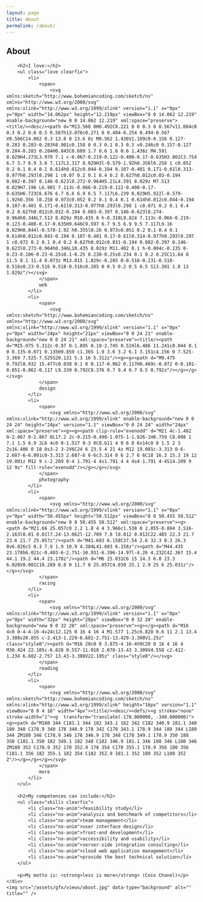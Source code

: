 ```yaml
---
layout: page
title: About
permalink: /about/
---
```


<section class="page-view about-view">
	<div class="content">
		<h1>About</h1>

		<h2>I love:</h2>
		<ul class="love clearfix">
			<li>
				<span>
					<svg xmlns:sketch="http://www.bohemiancoding.com/sketch/ns" xmlns="http://www.w3.org/2000/svg" xmlns:xlink="http://www.w3.org/1999/xlink" version="1.1" x="0px" y="0px" width="14.062px" height="12.219px" viewBox="0 0 14.062 12.219" enable-background="new 0 0 14.062 12.219" xml:space="preserve"><title/><desc/><path d="M13.568 0H0.492C0.221 0 0 0.3 0 0.567v11.084c0 0.3 0.2 0.6 0.5 0.567h13.076c0.271 0 0.494-0.254 0.494-0.567 V0.566C14.062 0.3 13.8 0 13.6 0z M0.562 1.436V1.189c0-0.156 0.127-0.283 0.283-0.283h8.901c0.158 0 0.3 0.1 0.3 0.3 v0.246c0 0.157-0.127 0.284-0.283 0.284H0.845C0.689 1.7 0.6 1.6 0.6 1.436z M4.591 8.029H4.273L3.979 7.1 c-0.067-0.219-0.122-0.408-0.17-0.635H3.802C3.754 6.7 3.7 6.9 3.6 7.117L3.317 8.029H3l-0.579-1.92h0.356l0.258 1 c0.052 0.2 0.1 0.4 0.1 0.614h0.012c0.044-0.194 0.107-0.401 0.171-0.61l0.313-0.977h0.293l0.298 1 c0.07 0.2 0.1 0.4 0.2 0.627h0.012c0.03-0.194 0.082-0.397 0.146-0.623l0.272-0.964H5.21L4.591 8.029z M7.513 8.029H7.196 L6.901 7.113c-0.066-0.219-0.122-0.408-0.17-0.635H6.723C6.676 6.7 6.6 6.9 6.5 7.117L6.239 8.029H5.922l-0.579-1.92h0.356 l0.258 0.973c0.052 0.2 0.1 0.4 0.1 0.614h0.012c0.044-0.194 0.107-0.401 0.171-0.61l0.313-0.977h0.293l0.298 1 c0.071 0.2 0.1 0.4 0.2 0.627h0.012c0.032-0.194 0.083-0.397 0.146-0.623l0.274-0.964h0.346L7.513 8.029z M10.435 8 h-0.318L9.824 7.113c-0.066-0.219-0.123-0.408-0.17-0.635H9.646C9.597 6.7 9.5 6.9 9.5 7.117L9.16 8.029H8.844l-0.578-1.92 h0.355l0.26 0.973c0.051 0.2 0.1 0.4 0.1 0.614h0.012c0.043-0.194 0.107-0.401 0.17-0.61l0.314-0.977h0.293l0.297 1 c0.072 0.2 0.1 0.4 0.2 0.627h0.012c0.031-0.194 0.082-0.397 0.146-0.623l0.273-0.964h0.346L10.435 8.029z M11.402 8.1 h-0.004c-0.135 0-0.23-0.106-0.23-0.25s0.1-0.25 0.238-0.25s0.234 0.1 0.2 0.25C11.64 8 11.5 8.1 11.4 8.073z M13.015 1.829c-0.285 0-0.518-0.231-0.518-0.516s0.23-0.516 0.518-0.516c0.285 0 0.5 0.2 0.5 0.5 S13.301 1.8 13 1.829z"/></svg>
				</span>
				web
			</li>
			<li>
				<span>
					<svg xmlns:sketch="http://www.bohemiancoding.com/sketch/ns" xmlns="http://www.w3.org/2000/svg" xmlns:xlink="http://www.w3.org/1999/xlink" version="1.1" x="0px" y="0px" width="24px" height="21px" viewBox="0 0 24 21" enable-background="new 0 0 24 21" xml:space="preserve"><title/><path d="M15.975 5.312c-0.97 0-1.895 0.19-2.745 0.524l6.486 11.241c0.044 0.1 0 0.135-0.071 0.135H9.859 c1.365 1.9 3.6 3.2 6.1 3.151c4.156 0 7.525-3.369 7.525-7.525S20.131 5.3 16 5.312z"/><g><g><path d="M9.475 0.792l8.932 15.477c0.038 0.1 0 0.117-0.062 0.117H0.469c-0.072 0-0.101-0.051-0.062-0.117 L9.339 0.792C9.376 0.7 9.4 0.7 9.5 0.792z"/></g></g></svg>
				</span>
				design
			</li>
			<li>
				<span>
					<svg xmlns="http://www.w3.org/2000/svg" xmlns:xlink="http://www.w3.org/1999/xlink" enable-background="new 0 0 24 24" height="24px" version="1.1" viewBox="0 0 24 24" width="24px" xml:space="preserve"><g><g><path clip-rule="evenodd" d="M21 4c-1.402 0-2.867 0-2.867 0L17.2 2c-0.215-0.498-1.075-1-1.826-1H8.759 C8.008 1 7.1 1.5 6.9 2L6 4c0 0-1.517 0-3 0C0.611 4 0 6 0 6v14c0 0 1.5 2 3 2s16.406 0 18 0s3-2 3-2V6C24 6 23.5 4 21 4z M12 19.001c-3.313 0-6-2.687-6-6.001c0-3.313 2.687-6 6-6c3.314 0 6 2.7 6 6C18 16.3 15.3 19 12 19.001z M12 9 c-2.209 0-4 1.791-4 4s1.791 4 4 4s4-1.791 4-4S14.209 9 12 9z" fill-rule="evenodd"/></g></g></svg>
				</span>
				photography
			</li>
			<li>
				<span>
					<svg xmlns="http://www.w3.org/2000/svg" xmlns:xlink="http://www.w3.org/1999/xlink" version="1.1" x="0px" y="0px" width="50.455px" height="50.512px" viewBox="0 0 50.455 50.512" enable-background="new 0 0 50.455 50.512" xml:space="preserve"><g><path d="M21.66 25.057c0 2.2 1.8 4 4 3.966c1.538 0 2.855-0.884 3.516-2.163l0.01 0.01l7.24-13.062l-12.709 7.8 l0.012 0.012C22.485 22.3 21.7 23.6 21.7 25.057z"/><path d="M41.603 6.158C37.54 2.6 32.3 0.3 26.3 0v6.026c5 0.3 7.9 1.9 10.9 4.384L41.603 6.158z"/><path d="M44.435 23.178h6.021c-0.403-6-2.751-10.931-6.396-14.97l-4.26 4.232C42.367 15.4 44.1 19.2 44.4 23.178z"/><path d="M6 25.031C6 15 14.3 6.8 23.3 6.028V0.001C10.289 0.8 0 11.7 0 25.057C4.039 25.1 2.9 25 6 25.031z"/></g></svg>
				</span>
				racing
			</li>
			<li>
				<span>
					<svg xmlns="http://www.w3.org/2000/svg" xmlns:xlink="http://www.w3.org/1999/xlink" version="1.1" x="0px" y="0px" width="32px" height="28px" viewBox="0 0 32 28" enable-background="new 0 0 32 28" xml:space="preserve"><g></g><path d="M16 4c0 0-4-4-16-4v24c12.125 0 16 4 16 4 M1.577 1.25c6.828 0.6 11 2.1 13.4 3.308v20.855 c-2.413-1.229-6.602-2.751-13.429-3.308V1.25z" class="style0"/><path d="M16 28c0 0 3.875-4 16-4V0C20 0 16 4 16 4 M30.424 22.105c-6.828 0.557-11.018 2.078-13.43 3.309V4.558 c2.412-1.234 6.602-2.757 13.43-3.308V22.105z" class="style0"/></svg>
				</span>
				reading
			</li>
			<li>
				<span>
					<svg xmlns="http://www.w3.org/2000/svg" xmlns:sketch="http://www.bohemiancoding.com/sketch/ns" xmlns:xlink="http://www.w3.org/1999/xlink" height="16px" version="1.1" viewBox="0 0 4 16" width="4px"><title/><desc/><defs/><g stroke="none" stroke-width="1"><g  transform="translate(-178.000000, -340.000000)"><g><path d="M180 344 C181.1 344 182 343.1 182 342 C182 340.9 181.1 340 180 340 C178.9 340 178 340.9 178 342 C178 343.1 178.9 344 180 344 L180 344 ZM180 346 C178.9 346 178 346.9 178 348 C178 349.1 178.9 350 180 350 C181.1 350 182 349.1 182 348 C182 346.9 181.1 346 180 346 L180 346 ZM180 352 C178.9 352 178 352.9 178 354 C178 355.1 178.9 356 180 356 C181.1 356 182 355.1 182 354 C182 352.9 181.1 352 180 352 L180 352 Z"/></g></g></g></svg>
				</span>
				more
			</li>
		</ul>

		<h2>My competences can include:</h2>
		<ul class="skills clearfix">
			<li class="no-anim">feasibility study</li>
			<li class="no-anim">analysis and benchmark of competitors</li>
			<li class="no-anim">team management</li>
			<li class="no-anim">user interface design</li>
			<li class="no-anim">front-end development</li>
			<li class="no-anim">accessibility and usability</li>
			<li class="no-anim">server-side integration consulting</li>
			<li class="no-anim">cloud web application management</li>
			<li class="no-anim">provide the best technical solution</li>
		</ul>

		<p>My motto is: <strong>less is more</strong> (Coco Chanel)</p>
	</div>
	<img src="/assets/gfx/views/about.jpg" data-type="background" alt="" title="" />
</section>
